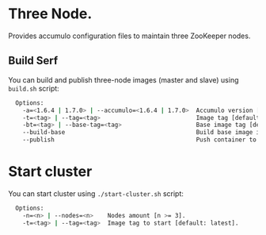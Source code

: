 # Three Node.

Provides accumulo configuration files to maintain three ZooKeeper nodes.

## Build Serf

You can build and publish three-node images (master and slave) using `build.sh` script:

```bash
  Options:
    -a=<1.6.4 | 1.7.0> | --accumulo=<1.6.4 | 1.7.0>  Accumulo version [default: 1.7.0]
    -t=<tag> | --tag=<tag>                           Image tag [default: latest].
    -bt=<tag> | --base-tag=<tag>                     Base image tag [default: latest].
    --build-base                                     Build base image if it is not build.
    --publish                                        Push container to dockerhub.
```

# Start cluster

You can start cluster using `./start-cluster.sh` script:

```bash
  Options:
    -n=<n> | --nodes=<n>    Nodes amount [n >= 3].
    -t=<tag> | --tag=<tag>  Image tag to start [default: latest].    
```
